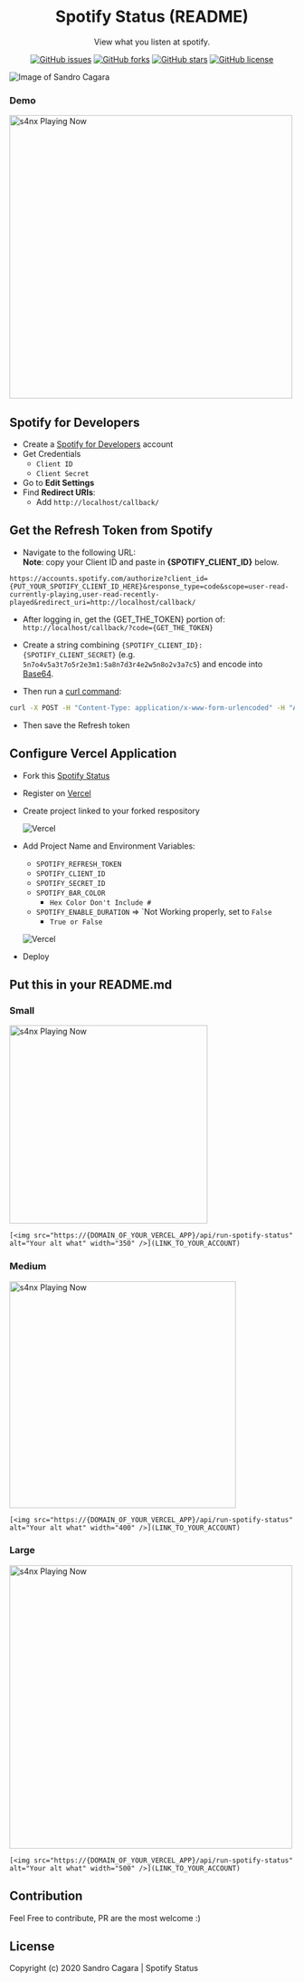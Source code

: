 <h1 align="center">Spotify Status (README)</h1>
<p align="center">View what you listen at spotify.</p>

<p align="center">
   <a href="https://github.com/sndrjhlncgr/README-Spotify-Status/issues"><img alt="GitHub issues" src="https://img.shields.io/github/issues/sndrjhlncgr/README-Spotify-Status"></a>
   <a href="https://github.com/sndrjhlncgr/README-Spotify-Status/network"><img alt="GitHub forks" src="https://img.shields.io/github/forks/sndrjhlncgr/README-Spotify-Status"></a>
   <a href="https://github.com/sndrjhlncgr/README-Spotify-Status/stargazers"><img alt="GitHub stars" src="https://img.shields.io/github/stars/sndrjhlncgr/README-Spotify-Status"></a>
   <a href="https://github.com/sndrjhlncgr/README-Spotify-Status/blob/master/LICENSE"><img alt="GitHub license" src="https://img.shields.io/github/license/sndrjhlncgr/README-Spotify-Status"></a>
<p align="center">

![Image of Sandro Cagara](https://i.ibb.co/Tmjxnhs/README-Spotify-Status-v2.jpg)
<p align="center">
   <h3>Demo</h3>
   <img src="https://spotify-status.vercel.app/api/run-spotify-status" alt="s4nx Playing Now" width="500" />
<p align="center">

Spotify for Developers
-----

* Create a [Spotify for Developers](https://developer.spotify.com/dashboard/applications) account
* Get Credentials
    * `Client ID`
    * `Client Secret`
* Go to **Edit Settings**
* Find **Redirect URIs**:
    * Add `http://localhost/callback/`

Get the Refresh Token from Spotify
-----

* Navigate to the following URL:
  <br/>
  **Note**: copy your Client ID and paste in **{SPOTIFY_CLIENT_ID}** below.

```
https://accounts.spotify.com/authorize?client_id={PUT_YOUR_SPOTIFY_CLIENT_ID_HERE}&response_type=code&scope=user-read-currently-playing,user-read-recently-played&redirect_uri=http://localhost/callback/
```

* After logging in, get the {GET_THE_TOKEN} portion of: `http://localhost/callback/?code={GET_THE_TOKEN}`

* Create a string combining `{SPOTIFY_CLIENT_ID}:{SPOTIFY_CLIENT_SECRET}` (e.g. `5n7o4v5a3t7o5r2e3m1:5a8n7d3r4e2w5n8o2v3a7c5`) and encode into [Base64](https://www.base64encode.org/).

* Then run a [curl command](https://reqbin.com/curl):
```sh
curl -X POST -H "Content-Type: application/x-www-form-urlencoded" -H "Authorization: Basic {YOUR_BASE64}" -d "grant_type=authorization_code&redirect_uri=http://localhost/callback/&code={YOUR_TOKEN}" https://accounts.spotify.com/api/token
```

* Then save the Refresh token

Configure Vercel Application
------
* Fork this [Spotify Status](https://github.com/sndrjhlncgr/Spotify-Status)

* Register on [Vercel](https://vercel.com/)

* Create project linked to your forked respository
  
  ![Vercel](https://i.ibb.co/sHhywHD/dasddas.jpg)

* Add Project Name and Environment Variables:
  - `SPOTIFY_REFRESH_TOKEN`
  - `SPOTIFY_CLIENT_ID`
  - `SPOTIFY_SECRET_ID`
  - `SPOTIFY_BAR_COLOR` 
     - `Hex Color Don't Include #`
  - `SPOTIFY_ENABLE_DURATION` => `Not Working properly, set to ```False```
     - `True or False`
        
  ![Vercel](https://i.ibb.co/vv5z4yP/Untitled.png)
  
 * Deploy

Put this in your README.md
------
<h3>Small</h3>

<img src="https://spotify-status.vercel.app/api/run-spotify-status" alt="s4nx Playing Now" width="350" />

``` 
[<img src="https://{DOMAIN_OF_YOUR_VERCEL_APP}/api/run-spotify-status" alt="Your alt what" width="350" />](LINK_TO_YOUR_ACCOUNT)
```

<h3>Medium</h3>

<img src="https://spotify-status.vercel.app/api/run-spotify-status" alt="s4nx Playing Now" width="400" />

``` 
[<img src="https://{DOMAIN_OF_YOUR_VERCEL_APP}/api/run-spotify-status" alt="Your alt what" width="400" />](LINK_TO_YOUR_ACCOUNT)
```

<h3>Large</h3>

<img src="https://spotify-status.vercel.app/api/run-spotify-status" alt="s4nx Playing Now" width="500" />

``` 
[<img src="https://{DOMAIN_OF_YOUR_VERCEL_APP}/api/run-spotify-status" alt="Your alt what" width="500" />](LINK_TO_YOUR_ACCOUNT)
```

Contribution
------
Feel Free to contribute, PR are the most welcome :)

License
------
Copyright (c) 2020 Sandro Cagara | Spotify Status
